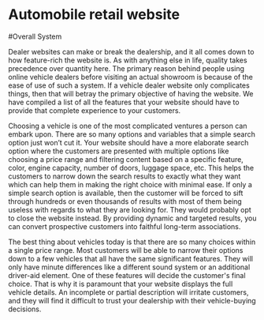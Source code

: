 # Automobile retail website 

#Overall System

Dealer websites can make or break the dealership, and it all comes down to how feature-rich the website is. As with anything else in life, quality takes precedence over quantity here. The primary reason behind people using online vehicle dealers before visiting an actual showroom is because of the ease of use of such a system. If a vehicle dealer website only complicates things, then that will betray the primary objective of having the website. We have compiled a list of all the features that your website should have to provide that complete experience to your customers.

Choosing a vehicle is one of the most complicated ventures a person can embark upon. There are so many options and variables that a simple search option just won’t cut it. Your website should have a more elaborate search option where the customers are presented with multiple options like choosing a price range and filtering content based on a specific feature, color, engine capacity, number of doors, luggage space, etc. This helps the customers to narrow down the search results to exactly what they want which can help them in making the right choice with minimal ease. If only a simple search option is available, then the customer will be forced to sift through hundreds or even thousands of results with most of them being useless with regards to what they are looking for. They would probably opt to close the website instead. By providing dynamic and targeted results, you can convert prospective customers into faithful long-term associations.

The best thing about vehicles today is that there are so many choices within a single price range. Most customers will be able to narrow their options down to a few vehicles that all have the same significant features. They will only have minute differences like a different sound system or an additional driver-aid element. One of these features will decide the customer's final choice. That is why it is paramount that your website displays the full vehicle details. An incomplete or partial description will irritate customers, and they will find it difficult to trust your dealership with their vehicle-buying decisions.

